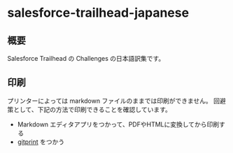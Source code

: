 # salesforce-trailhead-japanese
## 概要
Salesforce Trailhead の Challenges の日本語訳集です。

## 印刷
プリンターによっては markdown ファイルのままでは印刷ができません。
回避策として、下記の方法で印刷できることを確認しています。
- Markdown エディタアプリをつかって、PDFやHTMLに変換してから印刷する
- [gitprint](https://gitprint.com) をつかう
